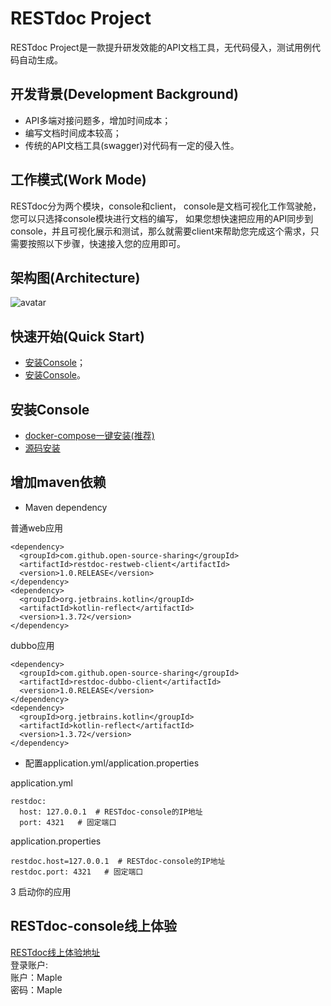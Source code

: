 # RESTdoc Project
RESTdoc Project是一款提升研发效能的API文档工具，无代码侵入，测试用例代码自动生成。

## 开发背景(Development Background)
- API多端对接问题多，增加时间成本；
- 编写文档时间成本较高；
- 传统的API文档工具(swagger)对代码有一定的侵入性。

## 工作模式(Work Mode)
RESTdoc分为两个模块，console和client， console是文档可视化工作驾驶舱，您可以只选择console模块进行文档的编写，
如果您想快速把应用的API同步到console，并且可视化展示和测试，那么就需要client来帮助您完成这个需求，只需要按照以下步骤，快速接入您的应用即可。

## 架构图(Architecture)
![avatar](https://restdoc.oss-cn-beijing.aliyuncs.com/struct.png)

## 快速开始(Quick Start)
-  [安装Console](#安装Console)；
-  [安装Console](#增加maven依赖)。

## 安装Console

- [docker-compose一键安装(推荐)](https://github.com/Open-source-sharing/REST-doc/blob/master/docker-compose-install.md "docker-compose一键安装")
- [源码安装](https://github.com/Open-source-sharing/REST-doc/blob/master/source-install.md "源码安装")


## 增加maven依赖

- Maven dependency <br>

普通web应用

```
<dependency>
  <groupId>com.github.open-source-sharing</groupId>
  <artifactId>restdoc-restweb-client</artifactId>
  <version>1.0.RELEASE</version>
</dependency>
<dependency>
  <groupId>org.jetbrains.kotlin</groupId>
  <artifactId>kotlin-reflect</artifactId>
  <version>1.3.72</version>
</dependency>
```

dubbo应用
```
<dependency>
  <groupId>com.github.open-source-sharing</groupId>
  <artifactId>restdoc-dubbo-client</artifactId>
  <version>1.0.RELEASE</version>
</dependency>
<dependency>
  <groupId>org.jetbrains.kotlin</groupId>
  <artifactId>kotlin-reflect</artifactId>
  <version>1.3.72</version>
</dependency>
```


- 配置application.yml/application.properties

application.yml
```
restdoc:
  host: 127.0.0.1  # RESTdoc-console的IP地址
  port: 4321   # 固定端口
```

application.properties
```
restdoc.host=127.0.0.1  # RESTdoc-console的IP地址
restdoc.port: 4321   # 固定端口
```

3 启动你的应用

## RESTdoc-console线上体验
[RESTdoc线上体验地址](http://152.136.104.144:8432/restdoc/ "RESTdoc线上体验地址")<br>
登录账户: <br>
账户：Maple <br>
密码：Maple



